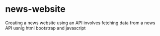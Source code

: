 # news-website
Creating a news website using an API involves fetching data from a news API usnig html bootstrap and javascript
